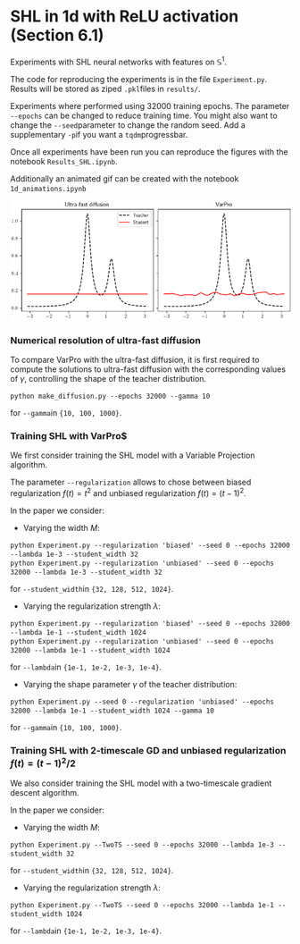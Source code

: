 # SHL in 1d with ReLU activation (Section 6.1)
Experiments with SHL neural networks with features on $\mathbb{S}^1$.

The code for reproducing the experiments is in the file `Experiment.py`. Results will be stored as ziped `.pkl`files in `results/`.

Experiments where performed using 32000 training epochs. The parameter `--epochs` can be changed to reduce training time. You might also want to change the `--seed`parameter to change the random seed. Add a supplementary `-p`if you want a `tqdm`progressbar.

Once all experiments have been run you can reproduce the figures with the notebook `Results_SHL.ipynb`.

Additionally an animated gif can be created with the notebook `1d_animations.ipynb`

![](diffusion_animation.gif)



### Numerical resolution of ultra-fast diffusion
To compare VarPro with the ultra-fast diffusion, it is first required to compute the solutions to ultra-fast diffusion with the corresponding values of $\gamma$, controlling the shape of the teacher distribution.

```
python make_diffusion.py --epochs 32000 --gamma 10
```
for `--gamma`in `{10, 100, 1000}`.

### Training SHL with VarPro$

We first consider training the SHL model with a Variable Projection algorithm.

The parameter `--regularization` allows to chose between biased regularization $f(t) = t^2$ and unbiased regularization $f(t) = (t-1)^2$.

In the paper we consider:

* Varying the width $M$:
 
```
python Experiment.py --regularization 'biased' --seed 0 --epochs 32000 --lambda 1e-3 --student_width 32
python Experiment.py --regularization 'unbiased' --seed 0 --epochs 32000 --lambda 1e-3 --student_width 32
```
for `--student_width`in `{32, 128, 512, 1024}`.

* Varying the regularization strength $\lambda$:

```
python Experiment.py --regularization 'biased' --seed 0 --epochs 32000 --lambda 1e-1 --student_width 1024
python Experiment.py --regularization 'unbiased' --seed 0 --epochs 32000 --lambda 1e-1 --student_width 1024
```
for `--lambda`in `{1e-1, 1e-2, 1e-3, 1e-4}`.


* Varying the shape parameter $\gamma$ of the teacher distribution:

```
python Experiment.py --seed 0 --regularization 'unbiased' --epochs 32000 --lambda 1e-1 --student_width 1024 --gamma 10
```
for `--gamma`in `{10, 100, 1000}`.

### Training SHL with 2-timescale GD and unbiased regularization $f(t) = (t-1)^2/2$

We also consider training the SHL model with a two-timescale gradient descent algorithm.

In the paper we consider:

* Varying the width $M$:
 
```
python Experiment.py --TwoTS --seed 0 --epochs 32000 --lambda 1e-3 --student_width 32
```
for `--student_width`in `{32, 128, 512, 1024}`.

* Varying the regularization strength $\lambda$:

```
python Experiment.py --TwoTS --seed 0 --epochs 32000 --lambda 1e-1 --student_width 1024
```
for `--lambda`in `{1e-1, 1e-2, 1e-3, 1e-4}`.